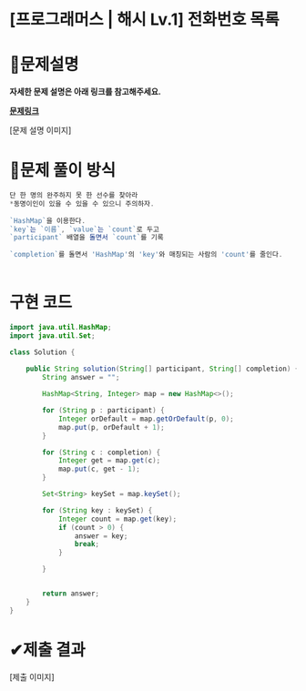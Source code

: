 # **[프로그래머스 | 해시 Lv.1] 전화번호 목록**

# 📖문제설명

**자세한 문제 설명은 아래 링크를 참고해주세요.**

**[문제링크](https://programmers.co.kr/learn/courses/30/lessons/425773?language=java#)**

[문제 설명 이미지]

# 🤔문제 풀이 방식
``` js
단 한 명의 완주하지 못 한 선수를 찾아라
*동명이인이 있을 수 있을 수 있으니 주의하자.
        
`HashMap`을 이용한다.
`key`는 `이름`, `value`는 `count`로 두고 
`participant` 배열을 돌면서 `count`를 기록
        
`completion`를 돌면서 'HashMap'의 'key'와 매칭되는 사람의 'count'를 줄인다. 
        
```
    
# 구현 코드



``` java
import java.util.HashMap;
import java.util.Set;

class Solution {
    
    public String solution(String[] participant, String[] completion) {
        String answer = "";

        HashMap<String, Integer> map = new HashMap<>();

        for (String p : participant) {
            Integer orDefault = map.getOrDefault(p, 0);
            map.put(p, orDefault + 1);            
        }

        for (String c : completion) {
            Integer get = map.get(c);
            map.put(c, get - 1);           
        }

        Set<String> keySet = map.keySet();

        for (String key : keySet) {
            Integer count = map.get(key);
            if (count > 0) {
                answer = key;
                break;
            }

        }


        return answer;
    }
}

```
# ✔제출 결과

[제출 이미지]